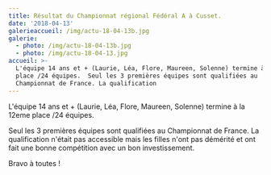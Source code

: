 ```yaml
---
title: Résultat du Championnat régional Fédéral A à Cusset.
date: '2018-04-13'
galerieaccueil: /img/actu-18-04-13b.jpg
galerie:
  - photo: /img/actu-18-04-13b.jpg
  - photo: /img/actu-18-04-13.jpg
accueil: >-
  L'équipe 14 ans et + (Laurie, Léa, Flore, Maureen, Solenne) termine à la 12eme
  place /24 équipes.  Seul les 3 premières équipes sont qualifiées au
  Championnat de France. La qualification
---
```

L'équipe 14 ans et + (Laurie, Léa, Flore, Maureen, Solenne) termine à la 12eme place /24 équipes.

Seul les 3 premières équipes sont qualifiées au Championnat de France. La qualification n'était pas accessible mais les filles n'ont pas démérité et ont fait une bonne compétition avec un bon investissement.

Bravo à toutes !
